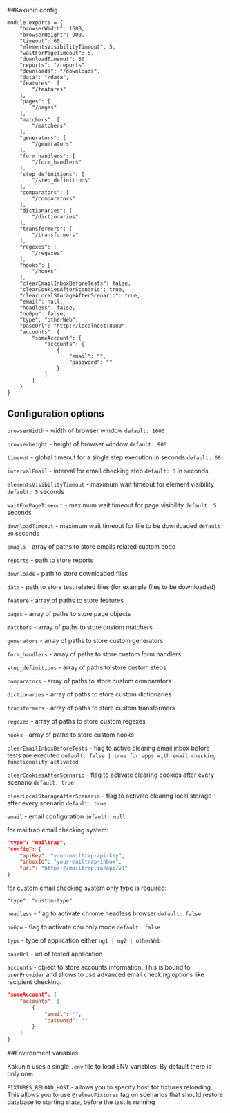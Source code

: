 ##Kakunin config

```
module.exports = {
    "browserWidth": 1600,
    "browserHeight": 900,
    "timeout": 60,
    "elementsVisibilityTimeout": 5,
    "waitForPageTimeout": 5,
    "downloadTimeout": 30,
    "reports": "/reports",
    "downloads": "/downloads",
    "data": "/data",
    "features": [
        "/features"
    ],
    "pages": [
        "/pages"
    ],
    "matchers": [
        "/matchers"
    ],
    "generators": [
        "/generators"
    ],
    "form_handlers": [
        "/form_handlers"
    ],
    "step_definitions": [
        "/step_definitions"
    ],
    "comparators": [
        "/comparators"
    ],
    "dictionaries": [
        "/dictionaries"
    ],
    "transformers": [
        "/transformers"
    ],
    "regexes": [
        "/regexes"
    ],
    "hooks": [
        "/hooks"
    ],
    "clearEmailInboxBeforeTests": false,
    "clearCookiesAfterScenario": true,
    "clearLocalStorageAfterScenario": true,
    "email": null,
    "headless": false,
    "noGpu": false,
    "type": "otherWeb",
    "baseUrl": "http://localhost:8080",
    "accounts": {
        "someAccount": {
            "accounts": [
                {
                    "email": "",
                    "password": ""
                }
            ]
        }
    }
}

```

## Configuration options

`browserWidth` - width of browser window `default: 1600`

`browserheight` - height of browser window `default: 900`

`timeout` - global timeout for a single step execution in seconds `default: 60`

`intervalEmail` - interval for email checking step `default: 5` in seconds

`elementsVisibilityTimeout` - maximum wait timeout for element visibility `default: 5` seconds

`waitForPageTimeout` - maximum wait timeout for page visibility `default: 5` seconds

`downloadTimeout` - maximum wait timeout for file to be downloaded `default: 30` seconds

`emails` - array of paths to store emails related custom code

`reports` - path to store reports

`downloads` - path to store downloaded files

`data` - path to store test related files (for example files to be downloaded)

`feature` - array of paths to store features

`pages` - array of paths to store page objects

`matchers` - array of paths to store custom matchers

`generators` - array of paths to store custom generators

`form_handlers` - array of paths to store custom form handlers

`step_definitions` - array of paths to store custom steps

`comparators` - array of paths to store custom comparators

`dictionaries` - array of paths to store custom dictionaries

`transformers` - array of paths to store custom transformers

`regexes` - array of paths to store custom regexes

`hooks` - array of paths to store custom hooks

`clearEmailInboxBeforeTests` - flag to active clearing email inbox before tests are executed `default: false | true for apps with email checking functionality activated `

`clearCookiesAfterScenario` - flag to activate clearing cookies after every scenario `default: true`

`clearLocalStorageAfterScenario` - flag to activate clearing local storage after every scenario `default: true`

`email` - email configuration `default: null`

for mailtrap email checking system:

```json 
"type": "mailtrap",
"config": {
    "apiKey": "your-mailtrap-api-key",
    "inboxId": "your-mailtrap-inbox",
    "url": "https://mailtrap.io/api/v1"
}
```

for custom email checking system only type is required:

``` 
"type": "custom-type"
```

`headless` - flag to activate chrome headless browser `default: false`

`noGpu` - flag to activate cpu only mode `default: false`

`type` - type of application either `ng1 | ng2 | otherWeb`

`baseUrl` - url of tested application

`accounts` - object to store accounts information. This is bound to `userProvider` and allows to use advanced email checking options like recipient checking.

```json 
"someAccount": {
    "accounts": [
        {
            "email": "",
            "password": ""
        }
    ]
}
```

##Environment variables

Kakunin uses a single `.env` file to load ENV variables. By default there is only one:

`FIXTURES_RELOAD_HOST` - allows you to specify host for fixtures reloading. This allows you to use `@reloadFixtures` tag on scenarios that should restore database to starting state, before the test is running
